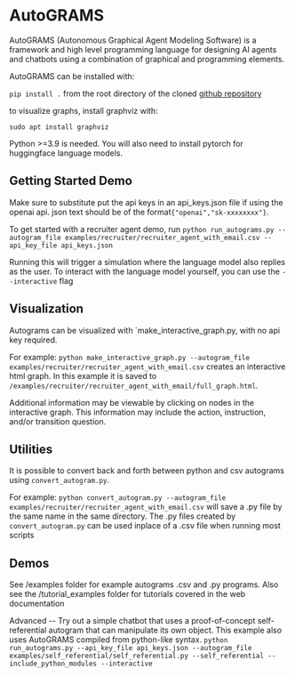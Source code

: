 
# AutoGRAMS


AutoGRAMS (Autonomous Graphical Agent Modeling Software) is a framework and high level programming language for designing AI agents and chatbots using a combination of graphical and programming elements.

AutoGRAMS can be installed with:

`pip install .` from the root directory of the cloned [github repository](https://github.com/autograms/autograms)

to visualize graphs, install graphviz with:

`sudo apt install graphviz`

Python >=3.9 is needed. You will also need to install pytorch for huggingface language models.


## Getting Started Demo

Make sure to substitute put the api keys in an api_keys.json file if using the openai api. json text should be of the format`{"openai","sk-xxxxxxxx"}`. 

To get started with a recruiter agent demo, run `python run_autograms.py --autogram_file examples/recruiter/recruiter_agent_with_email.csv --api_key_file api_keys.json`



Running this will trigger a simulation where the language model also replies as the user. To interact with the language model yourself, you can use the `--interactive` flag
## Visualization
Autograms can be visualized with `make_interactive_graph.py, with no api key required.

For example:
`python make_interactive_graph.py --autogram_file examples/recruiter/recruiter_agent_with_email.csv`
creates an interactive html graph.
In this example it is saved to `/examples/recruiter/recruiter_agent_with_email/full_graph.html`.

Additional information may be viewable by clicking on nodes in the interactive graph. This information may include the action, instruction, and/or transition question.

## Utilities
It is possible to convert back and forth between python and csv autograms using `convert_autogram.py`.

For example:
`python convert_autogram.py --autogram_file examples/recruiter/recruiter_agent_with_email.csv`
will save a .py file by the same name in the same directory.
The .py files created by `convert_autogram.py` can be used inplace of a .csv file when running most scripts

## Demos
See /examples folder for example autograms .csv and .py programs. Also see the /tutorial_examples folder for tutorials covered in the web documentation

Advanced -- Try out a simple chatbot that uses a proof-of-concept self-referential autogram that can manipulate its own object. This example also uses AutoGRAMS compiled from python-like syntax.
`python run_autograms.py --api_key_file api_keys.json --autogram_file examples/self_referential/self_referential.py --self_referential --include_python_modules --interactive`